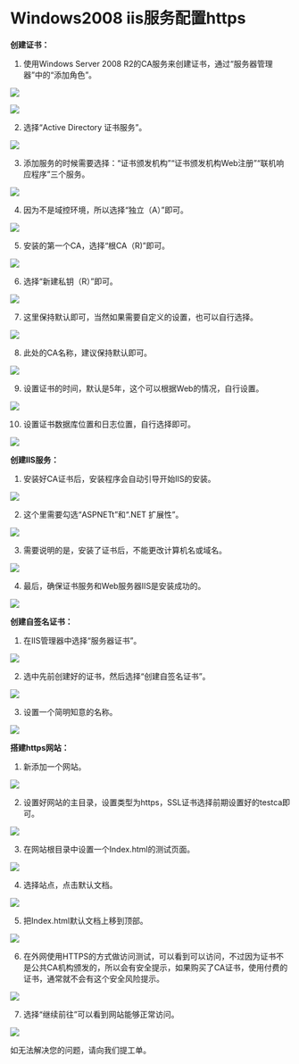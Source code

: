 # Windows2008 iis服务配置https
**创建证书：**

1. 使用Windows  Server 2008 R2的CA服务来创建证书，通过“服务器管理器”中的“添加角色”。

![](../../../../../image/Elastic-Compute/Virtual-Machine/Windows/Windows2008%20iis%E6%9C%8D%E5%8A%A1%E9%85%8D%E7%BD%AEhttps01.png)

![](../../../../../image/Elastic-Compute/Virtual-Machine/Windows/Windows2008%20iis%E6%9C%8D%E5%8A%A1%E9%85%8D%E7%BD%AEhttps02.png)

2. 选择“Active Directory 证书服务”。

![](../../../../../image/Elastic-Compute/Virtual-Machine/Windows/Windows2008%20iis%E6%9C%8D%E5%8A%A1%E9%85%8D%E7%BD%AEhttps03.png)

3. 添加服务的时候需要选择：“证书颁发机构”“证书颁发机构Web注册”“联机响应程序”三个服务。

![](../../../../../image/Elastic-Compute/Virtual-Machine/Windows/Windows2008%20iis%E6%9C%8D%E5%8A%A1%E9%85%8D%E7%BD%AEhttps04.png)

4. 因为不是域控环境，所以选择“独立（A）”即可。

![](../../../../../image/Elastic-Compute/Virtual-Machine/Windows/Windows2008%20iis%E6%9C%8D%E5%8A%A1%E9%85%8D%E7%BD%AEhttps05.png)

5. 安装的第一个CA，选择“根CA（R)”即可。

![](../../../../../image/Elastic-Compute/Virtual-Machine/Windows/Windows2008%20iis%E6%9C%8D%E5%8A%A1%E9%85%8D%E7%BD%AEhttps06.png)

6. 选择“新建私钥（R）”即可。

![](../../../../../image/Elastic-Compute/Virtual-Machine/Windows/Windows2008%20iis%E6%9C%8D%E5%8A%A1%E9%85%8D%E7%BD%AEhttps07.png)

7. 这里保持默认即可，当然如果需要自定义的设置，也可以自行选择。

![](../../../../../image/Elastic-Compute/Virtual-Machine/Windows/Windows2008%20iis%E6%9C%8D%E5%8A%A1%E9%85%8D%E7%BD%AEhttps08.png)

8. 此处的CA名称，建议保持默认即可。

![](../../../../../image/Elastic-Compute/Virtual-Machine/Windows/Windows2008%20iis%E6%9C%8D%E5%8A%A1%E9%85%8D%E7%BD%AEhttps09.png)

9. 设置证书的时间，默认是5年，这个可以根据Web的情况，自行设置。

![](../../../../../image/Elastic-Compute/Virtual-Machine/Windows/Windows2008%20iis%E6%9C%8D%E5%8A%A1%E9%85%8D%E7%BD%AEhttps10.png)

10. 设置证书数据库位置和日志位置，自行选择即可。

![](../../../../../image/Elastic-Compute/Virtual-Machine/Windows/Windows2008%20iis%E6%9C%8D%E5%8A%A1%E9%85%8D%E7%BD%AEhttps11.png)

**创建IIS服务：**

1. 安装好CA证书后，安装程序会自动引导开始IIS的安装。

![](../../../../../image/Elastic-Compute/Virtual-Machine/Windows/Windows2008%20iis%E6%9C%8D%E5%8A%A1%E9%85%8D%E7%BD%AEhttps12.png)

2. 这个里需要勾选“ASPNETt”和“.NET 扩展性”。

![](../../../../../image/Elastic-Compute/Virtual-Machine/Windows/Windows2008%20iis%E6%9C%8D%E5%8A%A1%E9%85%8D%E7%BD%AEhttps13.png)

3. 需要说明的是，安装了证书后，不能更改计算机名或域名。

![](../../../../../image/Elastic-Compute/Virtual-Machine/Windows/Windows2008%20iis%E6%9C%8D%E5%8A%A1%E9%85%8D%E7%BD%AEhttps14.png)

4. 最后，确保证书服务和Web服务器IIS是安装成功的。

![](../../../../../image/Elastic-Compute/Virtual-Machine/Windows/Windows2008%20iis%E6%9C%8D%E5%8A%A1%E9%85%8D%E7%BD%AEhttps15.png)

**创建自签名证书：**

1. 在IIS管理器中选择“服务器证书”。

![](../../../../../image/Elastic-Compute/Virtual-Machine/Windows/Windows2008%20iis%E6%9C%8D%E5%8A%A1%E9%85%8D%E7%BD%AEhttps16.png)

2. 选中先前创建好的证书，然后选择“创建自签名证书”。

![](../../../../../image/Elastic-Compute/Virtual-Machine/Windows/Windows2008%20iis%E6%9C%8D%E5%8A%A1%E9%85%8D%E7%BD%AEhttps17.png)

3. 设置一个简明知意的名称。

![](../../../../../image/Elastic-Compute/Virtual-Machine/Windows/Windows2008%20iis%E6%9C%8D%E5%8A%A1%E9%85%8D%E7%BD%AEhttps18.png)

**搭建https网站：**

1. 新添加一个网站。

![](../../../../../image/Elastic-Compute/Virtual-Machine/Windows/Windows2008%20iis%E6%9C%8D%E5%8A%A1%E9%85%8D%E7%BD%AEhttps19.png)

2. 设置好网站的主目录，设置类型为https，SSL证书选择前期设置好的testca即可。

![](../../../../../image/Elastic-Compute/Virtual-Machine/Windows/Windows2008%20iis%E6%9C%8D%E5%8A%A1%E9%85%8D%E7%BD%AEhttps20.png)

3. 在网站根目录中设置一个Index.html的测试页面。

![](../../../../../image/Elastic-Compute/Virtual-Machine/Windows/Windows2008%20iis%E6%9C%8D%E5%8A%A1%E9%85%8D%E7%BD%AEhttps21.png)

4. 选择站点，点击默认文档。

![](../../../../../image/Elastic-Compute/Virtual-Machine/Windows/Windows2008%20iis%E6%9C%8D%E5%8A%A1%E9%85%8D%E7%BD%AEhttps22.png)

5. 把Index.html默认文档上移到顶部。

![](../../../../../image/Elastic-Compute/Virtual-Machine/Windows/Windows2008%20iis%E6%9C%8D%E5%8A%A1%E9%85%8D%E7%BD%AEhttps23.png)

6. 在外网使用HTTPS的方式做访问测试，可以看到可以访问，不过因为证书不是公共CA机构颁发的，所以会有安全提示，如果购买了CA证书，使用付费的证书，通常就不会有这个安全风险提示。

![](../../../../../image/Elastic-Compute/Virtual-Machine/Windows/Windows2008%20iis%E6%9C%8D%E5%8A%A1%E9%85%8D%E7%BD%AEhttps24.png)

7. 选择“继续前往”可以看到网站能够正常访问。

![](../../../../../image/Elastic-Compute/Virtual-Machine/Windows/Windows2008%20iis%E6%9C%8D%E5%8A%A1%E9%85%8D%E7%BD%AEhttps25.png)

如无法解决您的问题，请向我们提工单。
